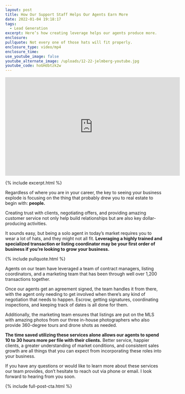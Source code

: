 ```yaml
---
layout: post
title: How Our Support Staff Helps Our Agents Earn More
date: 2022-01-04 19:18:17
tags:
  - Lead Generation
excerpt: Here’s how creating leverage helps our agents produce more.
enclosure:
pullquote: Not every one of those hats will fit properly.
enclosure_type: video/mp4
enclosure_time:
use_youtube_image: false
youtube_alternate_image: /uploads/12-22-jelmberg-youtube.jpg
youtube_code: hoGHdbtzk2w
---
```

<iframe src="https://www.youtube.com/embed/hoGHdbtzk2w?rel=0" width="560" height="315" frameborder="0" allowfullscreen="allowfullscreen"></iframe>

{% include excerpt.html %}

Regardless of where you are in your career, the key to seeing your business explode is focusing on the thing that probably drew you to real estate to begin with: **people.**

Creating trust with clients, negotiating offers, and providing amazing customer service not only help build relationships but are also key dollar-producing activities.

It sounds easy, but being a solo agent in today’s market requires you to wear a lot of hats, and they might not all fit. **Leveraging a highly trained and specialized transaction or listing coordinator may be your first order of business if you’re looking to grow your business.**

{% include pullquote.html %}

Agents on our team have leveraged a team of contract managers, listing coordinators, and a marketing team that has been through well over 1,200 transactions together.&nbsp;

Once our agents get an agreement signed, the team handles it from there, with the agent only needing to get involved when there’s any kind of negotiation that needs to happen. Escrow, getting signatures, coordinating inspections, and keeping track of dates is all done for them.&nbsp;

Additionally, the marketing team ensures that listings are put on the MLS with amazing photos from our three in-house photographers who also provide 360-degree tours and drone shots as needed.

**The time saved utilizing these services alone allows our agents to spend 10 to 30 hours more per file with their clients.** Better service, happier clients, a greater understanding of market conditions, and consistent sales growth are all things that you can expect from incorporating these roles into your business.

If you have any questions or would like to learn more about these services our team provides, don’t hesitate to reach out via phone or email. I look forward to hearing from you soon.

{% include full-post-cta.html %}
